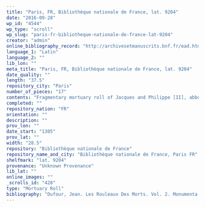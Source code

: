 ```yaml
---
title: "Paris, FR, Bibliothèque nationale de France, lat. 9204"
date: "2016-09-28"
wp_id: "4544"
wp_type: "scroll"
wp_slug: "paris-fr-bibliotheque-nationale-de-france-lat-9204"
creator: "admin"
online_bibliography_record: "http://archivesetmanuscrits.bnf.fr/ead.html?id=FRBNFEAD000077286"
language_1: "Latin"
language_2: ""
lib_lon: ""
meta_title: "Paris, FR, Bibliothèque nationale de France, lat. 9204"
date_quality: ""
length: "37.5"
repository_city: "Paris"
number_of_pieces: "17"
contents: "Fragmentary mortuary roll of Jacques and Philippe [II], abbots of St. Pierremont (died respectively October 26 1298 et June 3 1305)"
completed: ""
repository_nation: "FR"
orientation: ""
description: ""
prov_lon: ""
date_start: "1305"
prov_lat: ""
width: "28.5"
repository: "Bibliothèque nationale de France"
repository_name_and_city: "Bibliothèque nationale de France, Paris FR"
shelfmark: "lat. 9204"
provenance: "Unknown Provenance"
lib_lat: ""
online_images: ""
_scrolls_id: "428"
type: "Mortuary Roll"
bibliography: "Dufour, Jean. Les Rouleaux Des Morts. Vol. 2. Monumenta Palaeographica Medii Aevi. Series Gallica. Turnhout: Brepols, 2009., no. 232."
---
```



